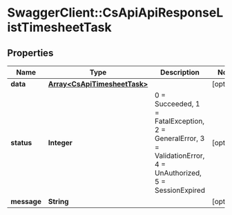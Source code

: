 # SwaggerClient::CsApiApiResponseListTimesheetTask

## Properties
Name | Type | Description | Notes
------------ | ------------- | ------------- | -------------
**data** | [**Array&lt;CsApiTimesheetTask&gt;**](CsApiTimesheetTask.md) |  | [optional] 
**status** | **Integer** | 0 &#x3D; Succeeded, 1 &#x3D; FatalException, 2 &#x3D; GeneralError, 3 &#x3D; ValidationError, 4 &#x3D; UnAuthorized, 5 &#x3D; SessionExpired | [optional] 
**message** | **String** |  | [optional] 


